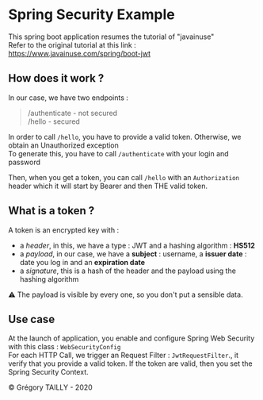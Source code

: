 # Spring Security Example

This spring boot application resumes the tutorial of "javainuse" \
Refer to the original tutorial at this link : https://www.javainuse.com/spring/boot-jwt

## How does it work ? 
In our case, we have two endpoints : 
> /authenticate - not secured\
> /hello - secured

In order to call `/hello`, you have to provide a valid token. Otherwise, we obtain an Unauthorized exception\
To generate this, you have to call `/authenticate` with your login and password

Then, when you get a token, you can call `/hello` with an `Authorization` header which it will start by Bearer and then THE valid token.

## What is a token ?
A token is an encrypted key with :
- a _header_, in this, we have a type : JWT and a hashing algorithm : **HS512**
- a _payload_, in our case, we have a **subject** : username, a **issuer date** : date you log in and an **expiration date**
- a _signature_, this is a hash of the header and the payload using the hashing algorithm

:warning: The payload is visible by every one, so you don't put a sensible data.

## Use case
At the launch of application, you enable and configure Spring Web Security with this class : `WebSecurityConfig`\
For each HTTP Call, we trigger an Request Filter : `JwtRequestFilter`., it verify that you provide a valid token. 
If the token are valid, then you set the Spring Security Context.
 
© Grégory TAILLY - 2020

